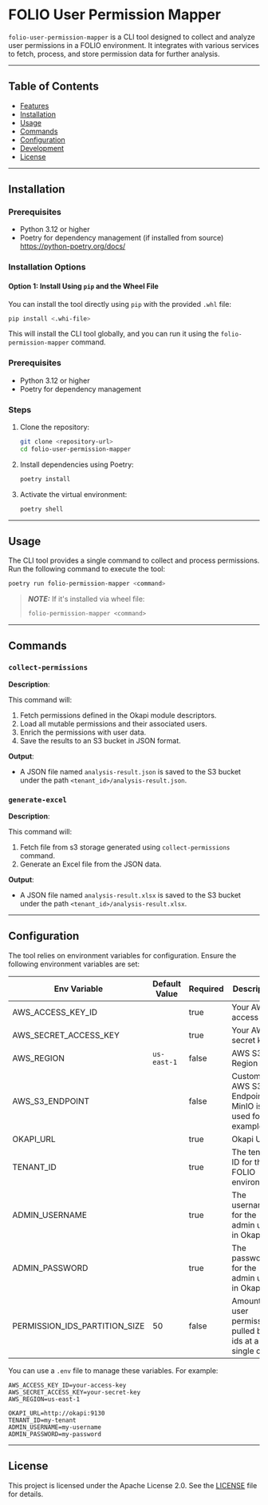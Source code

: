 # FOLIO User Permission Mapper

`folio-user-permission-mapper` is a CLI tool designed to collect and analyze user permissions in a
FOLIO environment. It integrates with various services to fetch, process, and store permission data
for further analysis.

---

## Table of Contents

- [Features](#features)
- [Installation](#installation)
- [Usage](#usage)
- [Commands](#commands)
- [Configuration](#configuration)
- [Development](#development)
- [License](#license)

---

## Installation
### Prerequisites

- Python 3.12 or higher
- Poetry for dependency management (if installed from source)
  https://python-poetry.org/docs/

### Installation Options

#### Option 1: Install Using `pip` and the Wheel File

You can install the tool directly using `pip` with the provided `.whl` file:

```bash
pip install <.whi-file>
```

This will install the CLI tool globally, and you can run it using the `folio-permission-mapper` command.

### Prerequisites

- Python 3.12 or higher
- Poetry for dependency management

### Steps

1. Clone the repository:
   ```bash
   git clone <repository-url>
   cd folio-user-permission-mapper
   ```

2. Install dependencies using Poetry:
   ```bash
   poetry install
   ```

3. Activate the virtual environment:
   ```bash
   poetry shell
   ```

---

## Usage

The CLI tool provides a single command to collect and process permissions. Run the following command
to execute the tool:

```bash
poetry run folio-permission-mapper <command>
```

> **_NOTE:_** If it's installed via wheel file:
> ```bash
> folio-permission-mapper <command>
> ```

---

## Commands

### `collect-permissions`

**Description**:

This command will:

1. Fetch permissions defined in the Okapi module descriptors.
2. Load all mutable permissions and their associated users.
3. Enrich the permissions with user data.
4. Save the results to an S3 bucket in JSON format.

**Output**:

- A JSON file named `analysis-result.json` is saved to the S3 bucket under the path
  `<tenant_id>/analysis-result.json`.


### `generate-excel `

**Description**:

This command will:

1. Fetch file from s3 storage generated using `collect-permissions` command.
2. Generate an Excel file from the JSON data.

**Output**:

- A JSON file named `analysis-result.xlsx` is saved to the S3 bucket under the path
  `<tenant_id>/analysis-result.xlsx`.
---

## Configuration

The tool relies on environment variables for configuration. Ensure the following environment
variables are set:

| Env Variable                  | Default Value | Required | Description                                               |
|-------------------------------|---------------|----------|-----------------------------------------------------------|
| AWS_ACCESS_KEY_ID             |               | true     | Your AWS access key                                       |
| AWS_SECRET_ACCESS_KEY         |               | true     | Your AWS secret key                                       |
| AWS_REGION                    | `us-east-1`   | false    | AWS S3 Region                                             |
| AWS_S3_ENDPOINT               |               | false    | Custom AWS S3 Endpoint (if MinIO is used for example)     |
| OKAPI_URL                     |               | true     | Okapi URL                                                 |
| TENANT_ID                     |               | true     | The tenant ID for the FOLIO environment                   |
| ADMIN_USERNAME                |               | true     | The username for the admin user in Okapi                  |
| ADMIN_PASSWORD                |               | true     | The password for the admin user in Okapi                  |
| PERMISSION_IDS_PARTITION_SIZE | 50            | false    | Amount of user permissions pulled by ids at a single call |

You can use a `.env` file to manage these variables. For example:

```env
AWS_ACCESS_KEY_ID=your-access-key
AWS_SECRET_ACCESS_KEY=your-secret-key
AWS_REGION=us-east-1

OKAPI_URL=http://okapi:9130
TENANT_ID=my-tenant
ADMIN_USERNAME=my-username
ADMIN_PASSWORD=my-password
```

---

## License

This project is licensed under the Apache License 2.0. See the [LICENSE](LICENSE) file for details.
